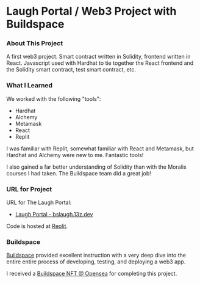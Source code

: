 # Laugh Portal / Web3 Project with Buildspace

### About This Project

A first web3 project. Smart contract written in Solidity, frontend written in React. Javascript used with Hardhat to tie together the React frontend and the Solidity smart contract, test smart contract, etc. 

### What I Learned

We worked with the following "tools":
- Hardhat
- Alchemy
- Metamask
- React
- Replit

I was familiar with Replit, somewhat familiar with React and Metamask, but Hardhat and Alchemy were new to me. Fantastic tools!

I also gained a far better understanding of Solidity than with the Moralis courses I had taken. The Buildspace team did a great job!

### URL for Project

URL for The Laugh Portal:
- [Laugh Portal - bslaugh.13z.dev](https://bslaugh.13z.dev)

Code is hosted at [Replit](https://replit.com).

### Buildspace

[Buildspace](https://buildspace.so) provided excellent instruction with a very deep dive into the entire entire process of developing, testing, and deploying a web3 app.  

I received a [Buildspace NFT @ Opensea](https://opensea.io/assets/matic/0x3cd266509d127d0eac42f4474f57d0526804b44e/3647) for completing this project.